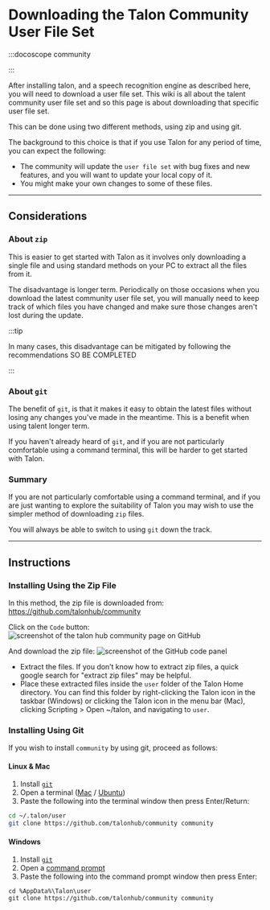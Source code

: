 # Downloading the Talon Community User File Set

:::docoscope community

:::

After installing talon, and a speech recognition engine as described here,
you will need to download a user file set. This wiki is all about the talent community user file set
and so this page is about downloading that specific user file set.

This can be done using two different methods, using zip and using git.

The background to this choice is that if you use Talon for any period of time,
you can expect the following:

- The community will update the `user file set` with bug fixes and new features, and you will want
  to update your local copy of it.
- You might make your own changes to some of these files.

---

## Considerations

### About `zip`

This is easier to get started with Talon as it involves only downloading a single file and using standard
methods on your PC to extract all the files from it.

The disadvantage is longer term. Periodically on those occasions when you download the latest community user file set, you will manually need to keep track of which files you have changed
and make sure those changes aren't lost during the update.

:::tip

In many cases, this disadvantage can be mitigated by following the recommendations SO BE COMPLETED

:::

### About `git`

The benefit of `git`, is that it makes it easy to obtain the latest files without losing any changes you've made in the meantime.
This is a benefit when using talent longer term.

If you haven't already heard of `git`, and if you are not particularly comfortable using a command terminal,
this will be harder to get started with Talon.

### Summary

If you are not particularly comfortable using a command terminal, and if you are just wanting to explore the suitability of Talon
you may wish to use the simpler method of downloading `zip` files.

You will always be able to switch to using `git` down the track.

---

## Instructions

### Installing Using the Zip File

In this method, the zip file is downloaded from:
https://github.com/talonhub/community

Click on the `Code` button:
<img src="/img/resource_hub/talonhub_community_github.png/"
     alt="screenshot of the talon hub community page on GitHub"
/>

And download the zip file:
<img src="/img/resource_hub/talonhub_community_download.png/"
     alt="screenshot of the GitHub code panel"
/>

- Extract the files. If you don’t know how to extract zip files, a quick google search for "extract zip files" may be helpful.
- Place these extracted files inside the `user` folder of the Talon Home directory. You can find this folder by right-clicking the Talon icon in the taskbar (Windows) or clicking the Talon icon in the menu bar (Mac), clicking Scripting > Open ~/talon, and navigating to `user`.

### Installing Using Git

If you wish to install `community` by using git, proceed as follows:

#### Linux & Mac

1. Install [`git`](https://git-scm.com/)
1. Open a terminal ([Mac](https://support.apple.com/en-gb/guide/terminal/apd5265185d-f365-44cb-8b09-71a064a42125/mac) / [Ubuntu](https://ubuntu.com/tutorials/command-line-for-beginners#3-opening-a-terminal))
1. Paste the following into the terminal window then press Enter/Return:

```bash
cd ~/.talon/user
git clone https://github.com/talonhub/community community
```

#### Windows

1. Install [`git`](https://git-scm.com/)
2. Open a [command prompt](https://www.wikihow.com/Open-the-Command-Prompt-in-Windows)
3. Paste the following into the command prompt window then press Enter:

```
cd %AppData%\Talon\user
git clone https://github.com/talonhub/community community
```
